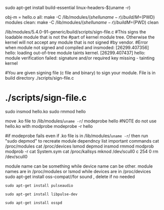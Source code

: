 sudo apt-get install build-essential linux-headers-$(uname -r)

obj-m = hello.o
all:
	make -C /lib/modules/$(shell uname -r)/build/ M=$(PWD) modules
clean:
	make -C /lib/modules/$(shell uname -r)/build M=$(PWD) clean

/lib/modules/5.4.0-91-generic/build/scripts/sign-file.c  #This signs the loadable module that is not the
	#part of kernel module tree. Otherwise the kernel will not accept any module that is not signed
	#by vendor.
#Error when module not signed and compiled and insmoded:
[26299.407356] hello: loading out-of-tree module taints kernel.
[26299.407437] hello: module verification failed: signature and/or required key missing - tainting kernel

#You are given signing file (c file and binary) to sign your module. File is in build directory ./scripts/sign-file.c
# ./scripts/sign-file.c



sudo insmod hello.ko
sudo rmmod hello

move .ko file to /lib/modules/`uname -r`/
modeprobe hello #NOTE do not use hello.ko with modprobe
modeprobe -r hello

#if modeprobe fails even if .ko file is in /lib/modules/`uname -r`/ then run "sudo depmod" to recreate module dependncy list
important commands
cat /proc/modules
cat /proc/devices
lsmod
depmod
insmod
rmmod
modprob 
modprob -r
cat System.sym
cat /proc/kallsys
mknod /dev/scull0 c 254 0
rm /dev/scull0

module name can be something while device name can be other. module names are in /proc/modules or lsmod while devices are in /proc/devices
sudo apt-get install oss-compat//for sound , delete if no needed



    sudo apt-get install pulseaudio

    sudo apt-get install libpulse-dev

    sudo apt-get install osspd

